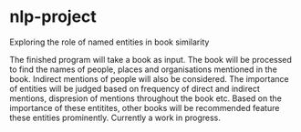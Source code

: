 # nlp-project
Exploring the role of named entities in book similarity

The finished program will take a book as input.
The book will be processed to find the names of people, places and organisations mentioned in the book.
Indirect mentions of people will also be considered.
The importance of entities will be judged based on frequency of direct and indirect mentions, dispresion of mentions throughout the book etc.
Based on the importance of these entitites, other books will be recommended feature these entities prominently.
Currently a work in progress.
